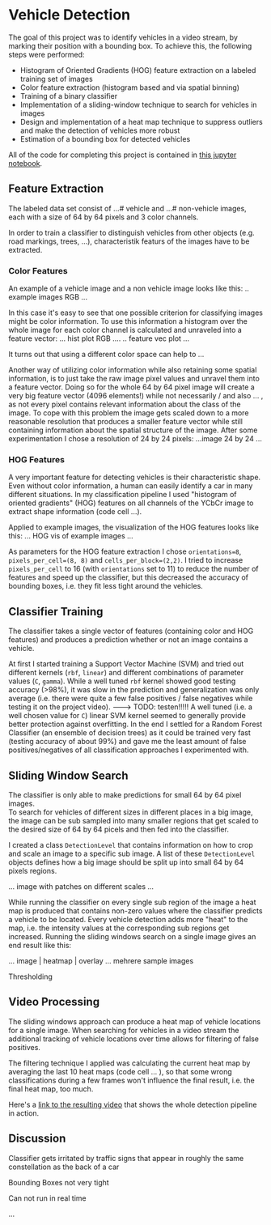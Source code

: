 # Vehicle Detection

The goal of this project was to identify vehicles in a video stream, by marking their position with a bounding box.
To achieve this, the following steps were performed:

* Histogram of Oriented Gradients (HOG) feature extraction on a labeled training set of images
* Color feature extraction (histogram based and via spatial binning)
* Training of a binary classifier
* Implementation of a sliding-window technique to search for vehicles in images
* Design and implementation of a heat map technique to suppress outliers and make the detection of vehicles more robust
* Estimation of a bounding box for detected vehicles

All of the code for completing this project is contained in [this jupyter notebook](https://github.com/Corni33/CarND_P5_VehicleDetection/blob/master/vehicle_detection.ipynb).

## Feature Extraction

The labeled data set consist of ...# vehicle and ...# non-vehicle images, each with a size of 64 by 64 pixels and 3 color channels.

In order to train a classifier to distinguish vehicles from other objects (e.g. road markings, trees, ...), characteristik featurs of the images have to be extracted.  

### Color Features

An example of a vehicle image and a non vehicle image looks like this:
.. example images RGB ... 

In this case it's easy to see that one possible criterion for classifying images might be color information.
To use this information a histogram over the whole image for each color channel is calculated and unraveled into a feature vector:
... hist plot RGB ....
 .. feature vec plot ...

It turns out that using a different color space can help to 
...

Another way of utilizing color information while also retaining some spatial information, is to just take the raw image pixel values and unravel them into a feature vector.
Doing so for the whole 64 by 64 pixel image will create a very big feature vector (4096 elements!) while not necessarily / and also ... , as not every pixel contains relevant information about the class of the image.
To cope with this problem the image gets scaled down to a more reasonable resolution that produces a smaller feature vector while still containing information about the spatial structure of the image.
After some experimentation I chose a resolution of 24 by 24 pixels:
...image 24 by 24 ...

### HOG Features

A very important feature for detecting vehicles is their characteristic shape. 
Even without color information, a human can easily identify a car in many different situations.
In my classification pipeline I used "histogram of oriented gradients" (HOG) features on all channels of the YCbCr image to extract shape information (code cell ...).

Applied to example images, the visualization of the HOG features looks like this:
... HOG vis of example images ...

As parameters for the HOG feature extraction I chose `orientations=8`, `pixels_per_cell=(8, 8)` and `cells_per_block=(2,2)`. 
I tried to increase `pixels_per_cell` to 16 (with `orientations` set to 11) to reduce the number of features and speed up the classifier, but this decreased the accuracy of bounding boxes, i.e. they fit less tight around the vehicles.

## Classifier Training

The classifier takes a single vector of features (containing color and HOG features) and produces a prediction whether or not an image contains a vehicle.

At first I started training a Support Vector Machine (SVM) and tried out different kernels (`rbf`, `linear`) and different combinations of parameter values (`C`, `gamma`).
While a well tuned `rbf` kernel showed good testing accuracy (>98%), it was slow in the prediction and generalization was only average (i.e. there were quite a few false positives / false negatives while testing it on the project video). ---> TODO: testen!!!!!
A well tuned (i.e. a well chosen value for `C`) linear SVM kernel seemed to generally provide better protection against overfitting.
In the end I settled for a Random Forest Classifier (an ensemble of decision trees) as it could be trained very fast (testing accuracy of about 99%) and gave me the least amount of false positives/negatives of all classification approaches I experimented with.


## Sliding Window Search

The classifier is only able to make predictions for small 64 by 64 pixel images.  
To search for vehicles of different sizes in different places in a big image, the image can be sub sampled into many smaller regions that get scaled to the desired size of 64 by 64 picels and then fed into the classifier. 

I created a class `DetectionLevel` that contains information on how to crop and scale an image to a specific sub image.
A list of these `DetectionLevel` objects defines how a big image should be split up into small 64 by 64 pixels regions.

... image with patches on different scales ...


While running the classifier on every single sub region of the image a heat map is produced that contains non-zero values where the classifier predicts a vehicle to be located.
Every vehicle detection adds more "heat" to the map, i.e. the intensity values at the corresponding sub regions get increased.
Running the sliding windows search on a single image gives an end result like this:

... image | heatmap | overlay ... mehrere sample images

Thresholding


## Video Processing

The sliding windows approach can produce a heat map of vehicle locations for a single image. 
When searching for vehicles in a video stream the additional tracking of vehicle locations over time allows for filtering of false positives. 

The filtering technique I applied was calculating the current heat map by averaging the last 10 heat maps (code cell ... ), so that some wrong classifications during a few frames won't influence the final result, i.e. the final heat map, too much. 

Here's a [link to the resulting video](./output.mp4) that shows the whole detection pipeline in action.


## Discussion

Classifier gets irritated by traffic signs that appear in roughly the same constellation as the back of a car

Bounding Boxes not very tight

Can not run in real time
















...





